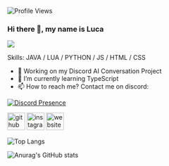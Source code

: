 ![Profile Views](https://komarev.com/ghpvc/?username=kiisuhh-4444&color=blueviolet) 

### Hi there 👋, my name is Luca
![](https://arturssmirnovs.github.io/github-profile-readme-generator/images/aaaabanner.png)

Skills: JAVA / LUA / PYTHON / JS / HTML / CSS

- 🔭 Working on my Discord AI Conversation Project
- 🌱 I’m currently learning TypeScript 
- 📫 How to reach me? Contact me on discord: 

[![Discord Presence](https://lanyard.cnrad.dev/api/355004590602846208
                            )](https://discord.com/users/355004590602846208)
                            

[<img src='https://cdn.jsdelivr.net/npm/simple-icons@3.0.1/icons/github.svg' alt='github' height='40'>](https://github.com/1sythe)  [<img src='https://cdn.jsdelivr.net/npm/simple-icons@3.0.1/icons/instagram.svg' alt='instagram' height='40'>](https://www.instagram.com/x7.luca/)  [<img src='https://cdn.jsdelivr.net/npm/simple-icons@3.0.1/icons/icloud.svg' alt='website' height='40'>](https://google.de)  


![Top Langs](https://github-readme-stats.vercel.app/api/top-langs/?username=1sythe&theme=dark)

![Anurag's GitHub stats](https://github-readme-stats.vercel.app/api?username=1sythe&show_icons=true&theme=dark)
